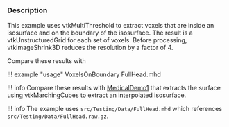 ### Description

This example uses vtkMultiThreshold to extract voxels that are inside an isosurface and on the boundary of the isosurface. The result is a vtkUnstructuredGrid for each set of voxels. Before processing, vtkImageShrink3D reduces the resolution by a factor of 4.

Compare these results with 

!!! example "usage"
    VoxelsOnBoundary FullHead.mhd

!!! info
    Compare these results with [MedicalDemo1](../../Medical/MedicalDemo1) that extracts the surface using vtkMarchingCubes to extract an interpolated isosurface.

!!! info
    The example uses `src/Testing/Data/FullHead.mhd` which references `src/Testing/Data/FullHead.raw.gz`.
